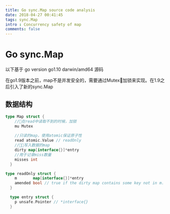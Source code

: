 ```yaml
---
title: Go sync.Map source code analysis
date: 2018-04-27 00:41:45
tags: sync.Map
intro : Concurrency safety of map
comments: false
---
```


# Go sync.Map
以下基于 go version go1.10 darwin/amd64 源码

在go1.9版本之前，map不是并发安全的，需要通过Mutex加锁来实现。在1.9之后引入了新的sync.Map

## 数据结构 
```go
type Map struct {
    //在read中读取不到的时候，加锁
  	mu Mutex
  
    //只读的map，使用atomic保证原子性
  	read atomic.Value // readOnly
    //写入数据的map
  	dirty map[interface{}]*entry
    //用于记录miss数量
  	misses int
  }
```

```go
type readOnly struct {
  	m       map[interface{}]*entry
  	amended bool // true if the dirty map contains some key not in m.
  }
```

```go
  type entry struct {
  	p unsafe.Pointer // *interface{}
  }
  
```
